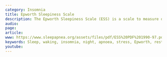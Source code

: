 ```yaml
---
category: Insomnia
title: Epworth Sleepiness Scale
description: The Epworth Sleepiness Scale (ESS) is a scale to measure daytime sleepiness using a very short questionnaire. This can be helpful in diagnosing sleep apnoea. It was introduced in 1991 by Dr Murray Johns of Epworth Hospital in Melbourne, Australia.
audio: 
page: 
article: 
www: https://www.sleepapnea.org/assets/files/pdf/ESS%20PDF%201990-97.pdf
keywords: Sleep, waking, insomnia, night, apnoea, stress, Epworth, restriction, audio, questionnaire, sleep hygiene, sleep problem, sleep restriction
youtube:
--- 
```

